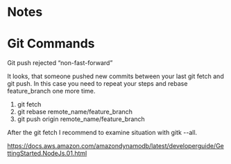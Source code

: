 # Notes

# Git Commands
Git push rejected “non-fast-forward”

It looks, that someone pushed new commits between your last git fetch and git push. In this case you need to repeat your steps and rebase feature_branch one more time.

1. git fetch
2. git rebase remote_name/feature_branch
3. git push origin remote_name/feature_branch

After the git fetch I recommend to examine situation with gitk --all.


https://docs.aws.amazon.com/amazondynamodb/latest/developerguide/GettingStarted.NodeJs.01.html
